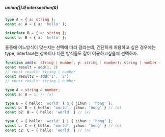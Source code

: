 ##### union(|)과 intersection(&)

```ts
type A = { a: string };
const a: A = { a: 'hello' };

interface B = { a: string };
const b: B = { a: 'hello' };
```

둘중에 어느방식이 맞는지는 선택에 따라 갈리는데, 간단하게 이용하고 싶은 경우에는 type, interface는 상속이나 다른 방식들도 같이 이용하고싶을때 선택하자.

```ts
function add(x: string | number, y: string | number): string | number { return x + y }
const result = add(1, 2)
// const result: string | number
const result2 = add('1', '2')
// const result: string | number
```

```ts
type A = string & number;
const a: A = 1; // (x)

type B = { hello: 'world' } & { jihun : 'hong' };
const b: B = { hello: 'world', jihun: 'hong' } // (o)
const b2: B = { hello: 'world' } // (x)

type C = { hello: 'world' } | { jihun : 'hong' };
const c: C = { hello: 'world', jihun: 'hong' } // (o)
const c2: C = { hello: 'world' } // (o)
```
